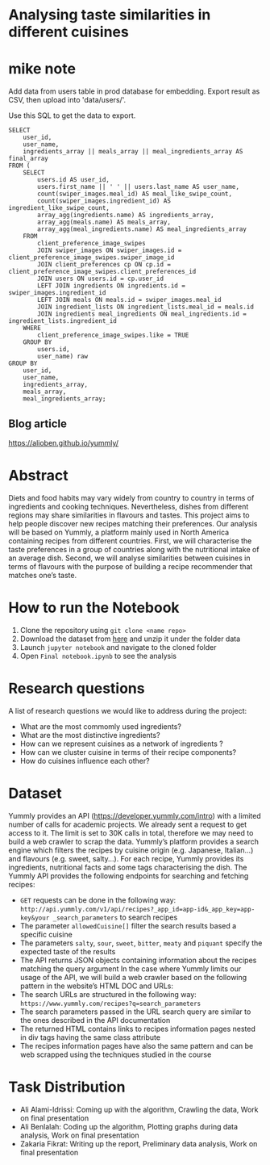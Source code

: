 # Analysing taste similarities in different cuisines

# mike note

Add data from users table in prod database for embedding. Export result as CSV, then upload into 'data/users/'.

Use this SQL to get the data to export.

```
SELECT
	user_id,
	user_name,
	ingredients_array || meals_array || meal_ingredients_array AS final_array
FROM (
	SELECT
		users.id AS user_id,
		users.first_name || ' ' || users.last_name AS user_name,
		count(swiper_images.meal_id) AS meal_like_swipe_count,
		count(swiper_images.ingredient_id) AS ingredient_like_swipe_count,
		array_agg(ingredients.name) AS ingredients_array,
		array_agg(meals.name) AS meals_array,
		array_agg(meal_ingredients.name) AS meal_ingredients_array
	FROM
		client_preference_image_swipes
		JOIN swiper_images ON swiper_images.id = client_preference_image_swipes.swiper_image_id
		JOIN client_preferences cp ON cp.id = client_preference_image_swipes.client_preferences_id
		JOIN users ON users.id = cp.user_id
		LEFT JOIN ingredients ON ingredients.id = swiper_images.ingredient_id
		LEFT JOIN meals ON meals.id = swiper_images.meal_id
		JOIN ingredient_lists ON ingredient_lists.meal_id = meals.id
		JOIN ingredients meal_ingredients ON meal_ingredients.id = ingredient_lists.ingredient_id
	WHERE
		client_preference_image_swipes.like = TRUE
	GROUP BY
		users.id,
		user_name) raw
GROUP BY
	user_id,
	user_name,
	ingredients_array,
	meals_array,
	meal_ingredients_array;
```

## Blog article

https://alioben.github.io/yummly/

# Abstract

Diets and food habits may vary widely from country to country in terms of ingredients and cooking techniques. Nevertheless, dishes from different regions may share similarities in flavours and tastes. This project aims to help people discover new recipes matching their preferences. Our analysis will be based on Yummly, a platform mainly used in North America containing recipes from different countries. First, we will characterise the taste preferences in a group of countries along with the nutritional intake of an average dish. Second, we will analyse similarities between cuisines in terms of flavours with the purpose of building a recipe recommender that matches one’s taste.

# How to run the Notebook

1. Clone the repository using `git clone <name repo>`
2. Download the dataset from [here](https://drive.google.com/open?id=18IHx-7FdWY9TdR4yHG2g-t1i0qAzdXOy) and unzip it under the folder data
3. Launch `jupyter notebook` and navigate to the cloned folder
4. Open `Final notebook.ipynb` to see the analysis

# Research questions

A list of research questions we would like to address during the project:

- What are the most commomly used ingredients?
- What are the most distinctive ingredients?
- How can we represent cuisines as a network of ingredients ?
- How can we cluster cuisine in terms of their recipe components?
- How do cuisines influence each other?

# Dataset

Yummly provides an API (https://developer.yummly.com/intro) with a limited number of calls for academic projects. We already sent a request to get access to it. The limit is set to 30K calls in total, therefore we may need to build a web crawler to scrap the data.
Yummly’s platform provides a search engine which filters the recipes by cuisine origin (e.g. Japanese, Italian…) and flavours (e.g. sweet, salty…). For each recipe, Yummly provides its ingredients, nutritional facts and some tags characterising the dish.
The Yummly API provides the following endpoints for searching and fetching recipes:

- `GET` requests can be done in the following way: `http://api.yummly.com/v1/api/recipes?_app_id=app-id&_app_key=app-key&your _search_parameters` to search recipes
- The parameter `allowedCuisine[]` filter the search results based a specific cuisine
- The parameters `salty`, `sour`, `sweet`, `bitter`, `meaty` and `piquant` specify the expected taste of the results
- The API returns JSON objects containing information about the recipes matching the query argument
  In the case where Yummly limits our usage of the API, we will build a web crawler based on the following pattern in the website’s HTML DOC and URLs:
- The search URLs are structured in the following way: `https://www.yummly.com/recipes?q=search_parameters`
- The search parameters passed in the URL search query are similar to the ones described in the API documentation
- The returned HTML contains links to recipes information pages nested in div tags having the same class attribute
- The recipes information pages have also the same pattern and can be web scrapped using the techniques studied in the course

# Task Distribution

- Ali Alami-Idrissi: Coming up with the algorithm, Crawling the data, Work on final presentation
- Ali Benlalah: Coding up the algorithm, Plotting graphs during data analysis, Work on final presentation
- Zakaria Fikrat: Writing up the report, Preliminary data analysis, Work on final presentation
